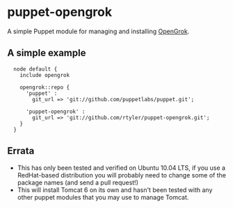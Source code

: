 # puppet-opengrok

A simple Puppet module for managing and installing
[OpenGrok](http://www.opensolaris.org/os/project/opengrok/).

## A simple example

```puppet
  node default {
    include opengrok

    opengrok::repo {
      'puppet' :
        git_url => 'git://github.com/puppetlabs/puppet.git';

      'puppet-opengrok' :
        git_url => 'git://github.com/rtyler/puppet-opengrok.git';
    }
  }
```

## Errata

* This has only been tested and verified on Ubuntu 10.04 LTS, if you use a
  RedHat-based distribution you will probably need to change some of the
  package names (and send a pull request!)
* This will install Tomcat 6 on its own and hasn't been tested with any other
  puppet modules that you may use to manage Tomcat.
